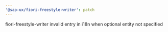 ```yaml
---
'@sap-ux/fiori-freestyle-writer': patch
---
```


fiori-freestyle-writer invalid entry in i18n when optional entity not specified

